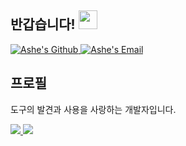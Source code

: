 ## 반갑습니다! <img src="https://raw.githubusercontent.com/syedareehaquasar/syedareehaquasar/master/gifs/Hi.gif" width="30px">

<a href="https://github.com/ashekr">
  <img alt="Ashe's Github" src="https://img.icons8.com/material-rounded/24/000000/github.png" />
</a>
<a href="mailto:tech@ashe.kr">
  <img alt="Ashe's Email" src="https://img.icons8.com/material/24/000000/send-mass-email.png" />
</a>

## 프로필

도구의 발견과 사용을 사랑하는 개발자입니다.

<a href="https://github.com/anuraghazra/github-readme-stats">
  <img src="https://github-readme-stats.vercel.app/api?username=ashekr&count_private=true&show_icons=true" />
</a>

<a href="https://github.com/anuraghazra/convoychat">
    <img src="https://github-readme-stats.vercel.app/api/top-langs/?username=ashekr" />
</a>  
